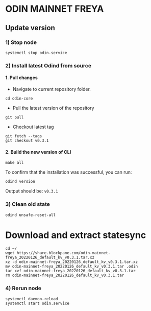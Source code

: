 # ODIN MAINNET FREYA
## Update version

### 1) Stop node
```bash:
systemctl stop odin.service
```

### 2) Install latest Odind from source

#### 1. Pull changes

* Navigate to current repository folder.
```shell
cd odin-core
```

* Pull the latest version of the repository
```shell
git pull
```

* Checkout latest tag
```shell
git fetch --tags
git checkout v0.3.1
```
#### 2. Build the new version of CLI
```shell
make all
```
	
To confirm that the installation was successful, you can run:

```bash:
odind version
```
Output should be: `v0.3.1`

### 3) Clean old state

```bash:
odind unsafe-reset-all
```

# Download and extract statesync
```bash:
cd ~/
wget https://share.blockpane.com/odin-mainnet-freya_20220126_default_kv_v0.3.1.tar.xz
xz -d odin-mainnet-freya_20220126_default_kv_v0.3.1.tar.xz
mv odin-mainnet-freya_20220126_default_kv_v0.3.1.tar .odin
tar xvf odin-mainnet-freya_20220126_default_kv_v0.3.1.tar
rm odin-mainnet-freya_20220126_default_kv_v0.3.1.tar
```

### 4) Rerun node
```bash:
systemctl daemon-reload
systemctl start odin.service
```
